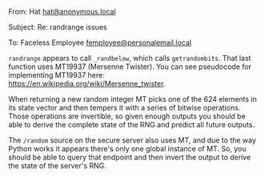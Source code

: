 From: Hat <hat@anonymous.local>

Subject: Re: randrange issues

To: Faceless Employee <femployee@personalemail.local>

`randrange` appears to call `_randbelow`, which calls `getrandombits`. That
last function uses MT19937 (Mersenne Twister). You can see pseudocode for
implementing MT19937 here: https://en.wikipedia.org/wiki/Mersenne_twister.

When returning a new random integer MT picks one of the 624 elements in its
state vector and then tempers it with a series of bitwise operations. Those
operations are invertible, so given enough outputs you should be able to derive
the complete state of the RNG and predict all future outputs.

The `/random` source on the secure server also uses MT, and due to the way
Python works it appears there's only one global instance of MT. So, you should
be able to query that endpoint and then invert the output to derive the state
of the server's RNG.
